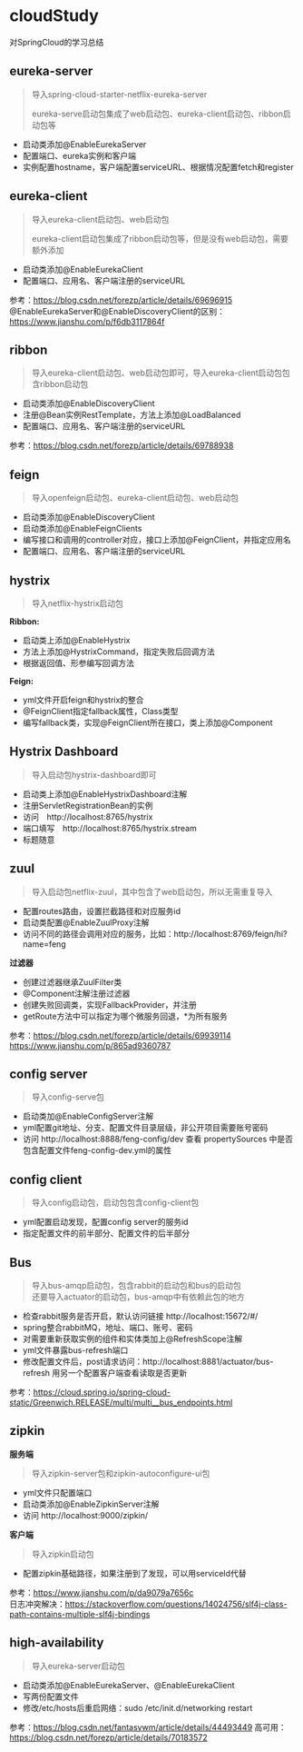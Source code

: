 # cloudStudy
对SpringCloud的学习总结

## eureka-server
> 导入spring-cloud-starter-netflix-eureka-server
>
> eureka-serve启动包集成了web启动包、eureka-client启动包、ribbon启动包等

* 启动类添加@EnableEurekaServer
* 配置端口、eureka实例和客户端
* 实例配置hostname，客户端配置serviceURL、根据情况配置fetch和register


## eureka-client
> 导入eureka-client启动包、web启动包
>
> eureka-client启动包集成了ribbon启动包等，但是没有web启动包，需要额外添加

* 启动类添加@EnableEurekaClient
* 配置端口、应用名、客户端注册的serviceURL

参考：https://blog.csdn.net/forezp/article/details/69696915  
@EnableEurekaServer和@EnableDiscoveryClient的区别：
https://www.jianshu.com/p/f6db3117864f

## ribbon
> 导入eureka-client启动包、web启动包即可，导入eureka-client启动包包含ribbon启动包

* 启动类添加@EnableDiscoveryClient
* 注册@Bean实例RestTemplate，方法上添加@LoadBalanced
* 配置端口、应用名、客户端注册的serviceURL

参考：https://blog.csdn.net/forezp/article/details/69788938

## feign
> 导入openfeign启动包、eureka-client启动包、web启动包

* 启动类添加@EnableDiscoveryClient
* 启动类添加@EnableFeignClients
* 编写接口和调用的controller对应，接口上添加@FeignClient，并指定应用名
* 配置端口、应用名、客户端注册的serviceURL

## hystrix
> 导入netflix-hystrix启动包

**Ribbon:**
* 启动类上添加@EnableHystrix
* 方法上添加@HystrixCommand，指定失败后回调方法
* 根据返回值、形参编写回调方法

**Feign:**
* yml文件开启feign和hystrix的整合
* @FeignClient指定fallback属性，Class类型
* 编写fallback类，实现@FeignClient所在接口，类上添加@Component

## Hystrix Dashboard
> 导入启动包hystrix-dashboard即可

* 启动类上添加@EnableHystrixDashboard注解
* 注册ServletRegistrationBean的实例
* 访问　http://localhost:8765/hystrix
* 端口填写　http://localhost:8765/hystrix.stream
* 标题随意

## zuul
> 导入启动包netflix-zuul，其中包含了web启动包，所以无需重复导入

* 配置routes路由，设置拦截路径和对应服务id
* 启动类配置@EnableZuulProxy注解
* 访问不同的路径会调用对应的服务，比如：http://localhost:8769/feign/hi?name=feng

**过滤器**
* 创建过滤器继承ZuulFilter类
* @Component注解注册过滤器
* 创建失败回调类，实现FallbackProvider，并注册
* getRoute方法中可以指定为哪个微服务回退，*为所有服务

参考：https://blog.csdn.net/forezp/article/details/69939114
https://www.jianshu.com/p/865ad9360787

## config server
> 导入config-serve包

* 启动类加@EnableConfigServer注解
* yml配置git地址、分支、配置文件目录层级，非公开项目需要账号密码
* 访问 http://localhost:8888/feng-config/dev 查看 propertySources 中是否包含配置文件feng-config-dev.yml的属性

## config client
> 导入config启动包，启动包包含config-client包

* yml配置启动发现，配置config server的服务id
* 指定配置文件的前半部分、配置文件的后半部分

## Bus
> 导入bus-amqp启动包，包含rabbit的启动包和bus的启动包  
> 还要导入actuator的启动包，bus-amqp中有依赖此包的地方

* 检查rabbit服务是否开启，默认访问链接 http://localhost:15672/#/
* spring整合rabbitMQ，地址、端口、账号、密码
* 对需要重新获取实例的组件和实体类加上@RefreshScope注解
* yml文件暴露bus-refresh端口
* 修改配置文件后，post请求访问：http://localhost:8881/actuator/bus-refresh  用另一个配置客户端查看读取是否更新

参考：https://cloud.spring.io/spring-cloud-static/Greenwich.RELEASE/multi/multi__bus_endpoints.html

## zipkin

**服务端**
> 导入zipkin-server包和zipkin-autoconfigure-ui包

* yml文件只配置端口
* 启动类添加@EnableZipkinServer注解
* 访问 http://localhost:9000/zipkin/

**客户端**
> 导入zipkin启动包

* 配置zipkin基础路径，如果注册到了发现，可以用serviceId代替

参考：https://www.jianshu.com/p/da9079a7656c   
日志冲突解决：https://stackoverflow.com/questions/14024756/slf4j-class-path-contains-multiple-slf4j-bindings

## high-availability
> 导入eureka-server启动包

* 启动类添加@EnableEurekaServer、@EnableEurekaClient
* 写两份配置文件
* 修改/etc/hosts后重启网络：sudo /etc/init.d/networking restart

参考：https://blog.csdn.net/fantasywm/article/details/44493449
高可用：https://blog.csdn.net/forezp/article/details/70183572